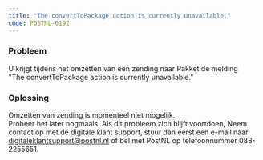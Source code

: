 ```yaml
---
title: "The convertToPackage action is currently unavailable."
code: POSTNL-0192
---
```

### Probleem

  
U krijgt tijdens het omzetten van een zending naar Pakket de melding  
"The convertToPackage action is currently unavailable."  
  

### Oplossing

  
Omzetten van zending is momenteel niet mogelijk.  
Probeer het later nogmaals. Als dit probleem zich blijft voortdoen, Neem contact op met de digitale klant support, stuur dan eerst een e-mail naar [digitaleklantsupport@postnl.nl](mailto:digitaleklantsupport@postnl.nl) of bel met PostNL op telefoonnummer 088-2255651.
